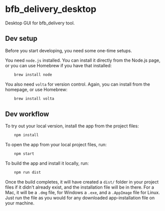 # bfb_delivery_desktop
Desktop GUI for bfb_delivery tool.


## Dev setup

Before you start developing, you need some one-time setups.

You need ``node.js`` installed. You can install it directly from the Node.js page, or you can use Homebrew if you have that installed:

```bash
    brew install node
```

You also need ``volta`` for version control. Again, you can install from the homepage, or use Homebrew:

```bash
    brew install volta
```

## Dev workflow

To try out your local version, install the app from the project files:

```bash
    npm install
```

To open the app from your local project files, run:

```bash
    npm start
```

To build the app and install it locally, run:

```bash
    npm run dist
```

Once the build completes, it will have created a ``dist/`` folder in your project files if it didn't already exist, and the installation file will be in there. For a Mac, it will be a ``.dmg`` file, for Windows a ``.exe``, and a ``.AppImage`` file for Linux. Just run the file as you would for any downloaded app-installation file on your machine.